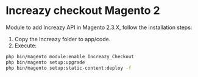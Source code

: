 # Increazy checkout Magento 2

Module to add Increazy API in Magento 2.3.X, follow the installation steps:

1. Copy the Increazy folder to app/code.
2. Execute:

```bash
php bin/magento module:enable Increazy_Checkout
php bin/magento setup:upgrade
php bin/magento setup:static-content:deploy -f
```